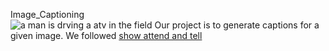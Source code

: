 Image_Captioning  
  ![a man is drving a atv in the field](./Datasets/flickr30k-images/109823395.jpg)
  Our project is to generate captions for a given image. We followed [show attend and tell](https://arxiv.org/pdf/1502.03044.pdf)
  
